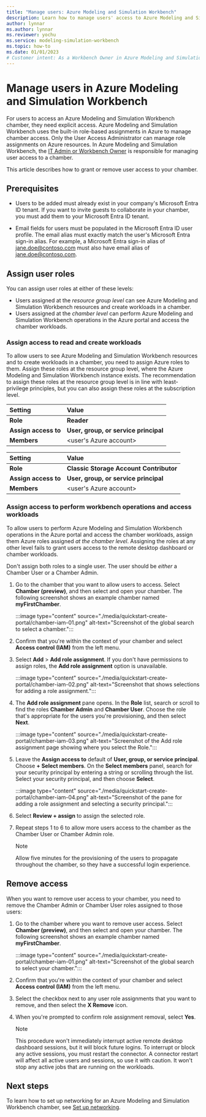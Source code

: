 ```yaml
---
title: "Manage users: Azure Modeling and Simulation Workbench"
description: Learn how to manage users' access to Azure Modeling and Simulation Workbench.
author: lynnar
ms.author: lynnar
ms.reviewer: yochu
ms.service: modeling-simulation-workbench
ms.topic: how-to
ms.date: 01/01/2023
# Customer intent: As a Workbench Owner in Azure Modeling and Simulation Workbench, I want to manage users who can access a chamber.
---
```


# Manage users in Azure Modeling and Simulation Workbench

For users to access an Azure Modeling and Simulation Workbench chamber, they need explicit access. Azure Modeling and Simulation Workbench uses the built-in role-based assignments in Azure to manage chamber access. Only the User Access Administrator can manage role assignments on Azure resources. In Azure Modeling and Simulation Workbench, the [IT Admin or Workbench Owner](./concept-user-personas.md) is responsible for managing user access to a chamber.

This article describes how to grant or remove user access to your chamber.

## Prerequisites

* Users to be added must already exist in your company's Microsoft Entra ID tenant. If you want to invite guests to collaborate in your chamber, you must add them to your Microsoft Entra ID tenant.

* Email fields for users must be populated in the Microsoft Entra ID user profile. The email alias must exactly match the user's Microsoft Entra sign-in alias. For example, a Microsoft Entra sign-in alias of <jane.doe@contoso.com> must also have email alias of <jane.doe@contoso.com>.

## Assign user roles

You can assign user roles at either of these levels:

* Users assigned at the *resource group level* can see Azure Modeling and Simulation Workbench resources and create workloads in a chamber.
* Users assigned at the *chamber level* can perform Azure Modeling and Simulation Workbench operations in the Azure portal and access the chamber workloads.

### Assign access to read and create workloads

To allow users to see Azure Modeling and Simulation Workbench resources and to create workloads in a chamber, you need to assign Azure roles to them. Assign these roles at the resource group level, where the Azure Modeling and Simulation Workbench instance exists. The recommendation to assign these roles at the resource group level is in line with least-privilege principles, but you can also assign these roles at the subscription level.

   | Setting          | Value                                   |
   | :--------------- | :-------------------------------------- |
   | **Role**             | **Reader**                              |
   | **Assign access to** | **User, group, or service principal**       |
   | **Members**          | \<user's Azure account\>                 |

   | Setting          | Value                                   |
   | :--------------- | :-------------------------------------- |
   | **Role**             | **Classic Storage Account Contributor** |
   | **Assign access to** | **User, group, or service principal**       |
   | **Members**          | \<user's Azure account\>                 |

### Assign access to perform workbench operations and access workloads

To allow users to perform Azure Modeling and Simulation Workbench operations in the Azure portal and access the chamber workloads, assign them Azure roles assigned *at the chamber level*. Assigning the roles at any other level fails to grant users access to the remote desktop dashboard or chamber workloads.

Don't assign both roles to a single user. The user should be *either* a Chamber User or a Chamber Admin.

1. Go to the chamber that you want to allow users to access. Select **Chamber (preview)**, and then select and open your chamber. The following screenshot shows an example chamber named **myFirstChamber**.

   :::image type="content" source="./media/quickstart-create-portal/chamber-iam-01.png" alt-text="Screenshot of the global search to select a chamber.":::

1. Confirm that you're within the context of your chamber and select **Access control (IAM)** from the left menu.

1. Select **Add** > **Add role assignment**. If you don't have permissions to assign roles, the **Add role assignment** option is unavailable.

   :::image type="content" source="./media/quickstart-create-portal/chamber-iam-02.png" alt-text="Screenshot that shows selections for adding a role assignment.":::

1. The **Add role assignment** pane opens. In the **Role** list, search or scroll to find the roles **Chamber Admin** and **Chamber User**. Choose the role that's appropriate for the users you're provisioning, and then select **Next**.

   :::image type="content" source="./media/quickstart-create-portal/chamber-iam-03.png" alt-text="Screenshot of the Add role assignment page showing where you select the Role.":::

1. Leave the **Assign access to** default of **User, group, or service principal**. Choose **+ Select members**. On the **Select members** panel, search for your security principal by entering a string or scrolling through the list. Select your security principal, and then choose **Select**.

   :::image type="content" source="./media/quickstart-create-portal/chamber-iam-04.png" alt-text="Screenshot of the pane for adding a role assignment and selecting a security principal.":::

1. Select **Review + assign** to assign the selected role.

1. Repeat steps 1 to 6 to allow more users access to the chamber as the Chamber User or Chamber Admin role.

   > [!NOTE]
   > Allow five minutes for the provisioning of the users to propagate throughout the chamber, so they have a successful login experience.

## Remove access

When you want to remove user access to your chamber, you need to remove the Chamber Admin or Chamber User roles assigned to those users:

1. Go to the chamber where you want to remove user access. Select **Chamber (preview)**, and then select and open your chamber. The following screenshot shows an example chamber named **myFirstChamber**.

   :::image type="content" source="./media/quickstart-create-portal/chamber-iam-01.png" alt-text="Screenshot of the global search to select your chamber.":::

1. Confirm that you're within the context of your chamber and select **Access control (IAM)** from the left menu.

1. Select the checkbox next to any user role assignments that you want to remove, and then select the **X Remove** icon.

1. When you're prompted to confirm role assignment removal, select **Yes**.

   > [!NOTE]
   > This procedure won't immediately interrupt active remote desktop dashboard sessions, but it will block future logins. To interrupt or block any active sessions, you must restart the connector. A connector restart will affect all active users and sessions, so use it with caution. It won't stop any active jobs that are running on the workloads.

## Next steps

To learn how to set up networking for an Azure Modeling and Simulation Workbench chamber, see [Set up networking](./how-to-guide-set-up-networking.md).
